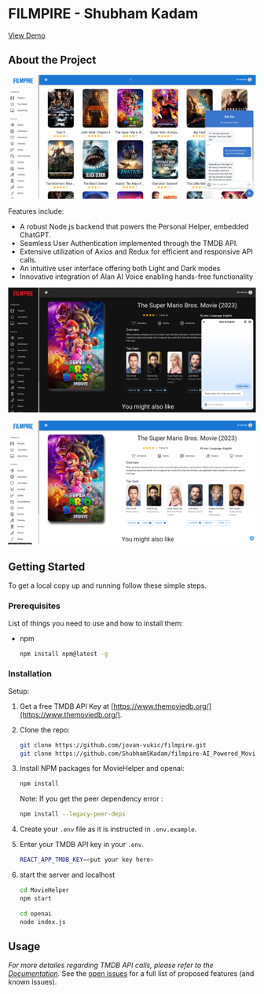 # FILMPIRE - Shubham Kadam
[View Demo](https://filmpire-ssk.netlify.app/)
## About the Project
![1](https://github.com/erkang-xia/Movie-Helper/blob/main/Screen%20Shot%202023-06-15%20at%201.28.11%20PM.png?raw=true)

Features include:
- A robust Node.js backend that powers the Personal Helper, embedded ChatGPT.
- Seamless User Authentication implemented through the TMDB API.
- Extensive utilization of Axios and Redux for efficient and responsive API calls.
- An intuitive user interface offering both Light and Dark modes
- Innovative integration of Alan AI Voice enabling hands-free functionality


![2](https://github.com/erkang-xia/Movie-Helper/blob/main/Screen%20Shot%202023-06-15%20at%201.28.43%20PM.png?raw=true)

![3](https://github.com/erkang-xia/Movie-Helper/blob/main/Screen%20Shot%202023-06-15%20at%201.20.40%20PM.png?raw=true)

## Getting Started
To get a local copy up and running follow these simple steps.
### Prerequisites
List of things you need to use and how to install them:
-   npm
    ```sh
    npm install npm@latest -g
    ```
### Installation
Setup:
1. Get a free TMDB API Key at [https://www.themoviedb.org/](https://www.themoviedb.org/).
2. Clone the repo:
    ```sh
    git clone https://github.com/jovan-vukic/filmpire.git
    git clone https://github.com/ShubhamSKadam/filmpire-AI_Powered_Movie_App.git
    ```
3. Install NPM packages for MovieHelper and openai:
    ```sh
    npm install
    ```
    Note: If you get the peer dependency error :
    ```sh
    npm install --legacy-peer-deps
    ```
4. Create your `.env` file as it is instructed in `.env.example`.
5. Enter your TMDB API key in your `.env`.
    ```sh
    REACT_APP_TMDB_KEY=<put your key here>
    ```

6. start the server and localhost
    ```sh
    cd MovieHelper 
    npm start
    ```
    ```sh
    cd openai
    node index.js
    ```

<!-- USAGE EXAMPLES -->
## Usage
_For more detailes regarding TMDB API calls, please refer to the [Documentation](https://developers.themoviedb.org/3/getting-started/introduction)._
See the [open issues](https://github.com/ShubhamSKadam/filmpire-AI_Powered_Movie_App/issues) for a full list of proposed features (and known issues).
